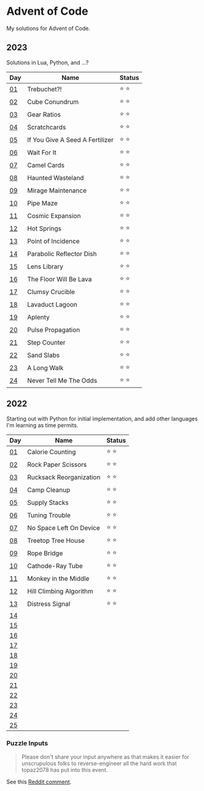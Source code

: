 # Advent of Code

My solutions for Advent of Code.

## 2023

Solutions in Lua, Python, and ...?

|Day|Name|Status|
|---|---|---|
|[01](https://adventofcode.com/2023/day/1)|Trebuchet?!|⭐ ⭐|
|[02](https://adventofcode.com/2023/day/2)|Cube Conundrum|⭐ ⭐|
|[03](https://adventofcode.com/2023/day/3)|Gear Ratios|⭐ ⭐|
|[04](https://adventofcode.com/2023/day/4)|Scratchcards|⭐ ⭐|
|[05](https://adventofcode.com/2023/day/5)|If You Give A Seed A Fertilizer|⭐ ⭐|
|[06](https://adventofcode.com/2023/day/6)|Wait For It|⭐ ⭐|
|[07](https://adventofcode.com/2023/day/7)|Camel Cards|⭐ ⭐|
|[08](https://adventofcode.com/2023/day/8)|Haunted Wasteland|⭐ ⭐|
|[09](https://adventofcode.com/2023/day/9)|Mirage Maintenance|⭐ ⭐|
|[10](https://adventofcode.com/2023/day/10)|Pipe Maze|⭐ ⭐|
|[11](https://adventofcode.com/2023/day/11)|Cosmic Expansion|⭐ ⭐|
|[12](https://adventofcode.com/2023/day/12)|Hot Springs|⭐ ⭐|
|[13](https://adventofcode.com/2023/day/13)|Point of Incidence|⭐ ⭐|
|[14](https://adventofcode.com/2023/day/14)|Parabolic Reflector Dish|⭐ ⭐|
|[15](https://adventofcode.com/2023/day/15)|Lens Library|⭐ ⭐|
|[16](https://adventofcode.com/2023/day/16)|The Floor Will Be Lava|⭐ ⭐|
|[17](https://adventofcode.com/2023/day/17)|Clumsy Crucible|⭐ ⭐|
|[18](https://adventofcode.com/2023/day/18)|Lavaduct Lagoon|⭐ ⭐|
|[19](https://adventofcode.com/2023/day/19)|Aplenty|⭐ ⭐|
|[20](https://adventofcode.com/2023/day/20)|Pulse Propagation|⭐ ⭐|
|[21](https://adventofcode.com/2023/day/21)|Step Counter|⭐ ⭐|
|[22](https://adventofcode.com/2023/day/22)|Sand Slabs|⭐ ⭐|
|[23](https://adventofcode.com/2023/day/23)|A Long Walk|⭐ ⭐|
|[24](https://adventofcode.com/2023/day/24)|Never Tell Me The Odds|⭐ ⭐|

## 2022

Starting out with Python for initial implementation, and add other languages I'm learning as time permits.

|Day|Name|Status|
|---|---|---|
|[01](https://adventofcode.com/2022/day/1)|Calorie Counting|⭐ ⭐|
|[02](https://adventofcode.com/2022/day/2)|Rock Paper Scissors|⭐ ⭐|
|[03](https://adventofcode.com/2022/day/3)|Rucksack Reorganization|⭐ ⭐|
|[04](https://adventofcode.com/2022/day/4)|Camp Cleanup|⭐ ⭐|
|[05](https://adventofcode.com/2022/day/5)|Supply Stacks|⭐ ⭐|
|[06](https://adventofcode.com/2022/day/6)|Tuning Trouble|⭐ ⭐|
|[07](https://adventofcode.com/2022/day/7)|No Space Left On Device|⭐ ⭐|
|[08](https://adventofcode.com/2022/day/8)|Treetop Tree House|⭐ ⭐|
|[09](https://adventofcode.com/2022/day/9)|Rope Bridge|⭐ ⭐|
|[10](https://adventofcode.com/2022/day/10)|Cathode-Ray Tube|⭐ ⭐|
|[11](https://adventofcode.com/2022/day/11)|Monkey in the Middle|⭐ ⭐|
|[12](https://adventofcode.com/2022/day/12)|Hill Climbing Algorithm|⭐ ⭐|
|[13](https://adventofcode.com/2022/day/13)|Distress Signal|⭐ ⭐|
|[14](https://adventofcode.com/2022/day/14)|||
|[15](https://adventofcode.com/2022/day/15)|||
|[16](https://adventofcode.com/2022/day/16)|||
|[17](https://adventofcode.com/2022/day/17)|||
|[18](https://adventofcode.com/2022/day/18)|||
|[19](https://adventofcode.com/2022/day/19)|||
|[20](https://adventofcode.com/2022/day/20)|||
|[21](https://adventofcode.com/2022/day/21)|||
|[22](https://adventofcode.com/2022/day/22)|||
|[23](https://adventofcode.com/2022/day/23)|||
|[24](https://adventofcode.com/2022/day/24)|||
|[25](https://adventofcode.com/2022/day/25)|||

### Puzzle Inputs

> Please don't share your input anywhere as that makes it easier for unscrupulous folks to reverse-engineer all the hard work that topaz2078 has put into this event.

See this [Reddit comment](https://www.reddit.com/r/adventofcode/comments/e7khy8/comment/fa13hb9/).

